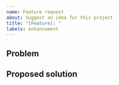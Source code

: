 ```yaml
---
name: Feature request
about: Suggest an idea for this project
title: "[Feature]: "
labels: enhancement
---
```


## Problem
<!-- What problem does this feature solve? -->

## Proposed solution
<!-- What does the proposed solution look like? -->